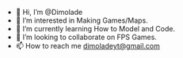 - 👋 Hi, I’m @Dimolade
- 👀 I’m interested in Making Games/Maps.
- 🌱 I’m currently learning How to Model and Code.
- 💞️ I’m looking to collaborate on FPS Games.
- 📫 How to reach me dimoladeyt@gmail.com

<!---
Dimolade/Dimolade is a ✨ special ✨ repository because its `README.md` (this file) appears on your GitHub profile.
You can click the Preview link to take a look at your changes.
--->
